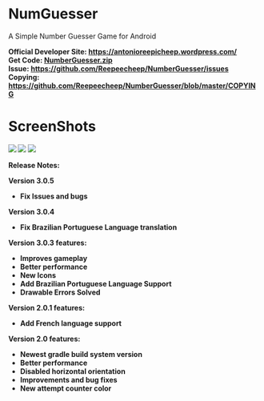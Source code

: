 NumGuesser
==========

A Simple Number Guesser Game for Android

<strong>Official Developer Site: </string>
<a href="https://antonioreepicheep.wordpress.com/">https://antonioreepicheep.wordpress.com/</a><br>
<strong>Get Code: </string>
<a href="https://github.com/Reepeecheep/NumberGuesser/archive/master.zip">NumberGuesser.zip</a><br>
<strong>Issue: </string>
<a href= "https://github.com/Reepeecheep/NumberGuesser/issues">https://github.com/Reepeecheep/NumberGuesser/issues</a><br>
<strong>Copying: </string>
<a href= "https://github.com/Reepeecheep/NumberGuesser/blob/master/COPYING">https://github.com/Reepeecheep/NumberGuesser/blob/master/COPYING</a>
<br>

ScreenShots
==========

<img src="https://user-images.githubusercontent.com/2231477/30884220-631e17b6-a2d4-11e7-89f7-2b64a682369a.png"></img>
<img src="https://user-images.githubusercontent.com/2231477/30884219-6316b99e-a2d4-11e7-910a-56bf9d589c70.png"></img>
<img src="https://user-images.githubusercontent.com/2231477/30884221-6328389a-a2d4-11e7-8945-55bbbe5b2634.png"></img>

Release Notes:

Version 3.0.5

* Fix Issues and bugs

Version 3.0.4

* Fix Brazilian Portuguese Language translation

Version 3.0.3 features:

* Improves gameplay
* Better performance
* New Icons
* Add Brazilian Portuguese Language Support
* Drawable Errors Solved

Version 2.0.1 features:

* Add French language support

Version 2.0 features:

* Newest gradle build system version
* Better performance
* Disabled horizontal orientation
* Improvements and bug fixes
* New attempt counter color
